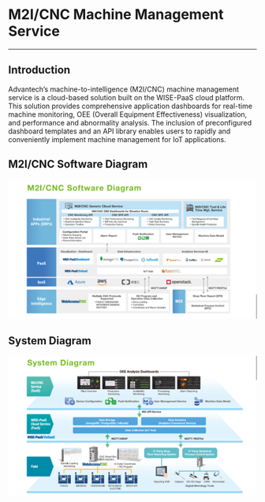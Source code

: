 # M2I/CNC Machine Management Service
---

## Introduction   
   
Advantech’s machine-to-intelligence (M2I/CNC) machine management service is a cloud-based solution built on the WISE-PaaS cloud platform. This solution provides comprehensive application dashboards for real-time machine monitoring, OEE (Overall Equipment Effectiveness) visualization, and performance and abnormality analysis. The inclusion of preconfigured dashboard templates and an API library enables users to rapidly and conveniently implement machine management for IoT applications.  

## M2I/CNC Software Diagram
![](/images/0-M2ICNC_arch_fig1.png)

## System Diagram
![](/images/0-M2ICNC_arch_fig2.png)


